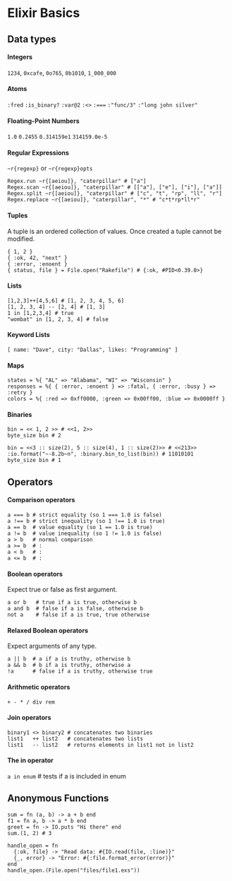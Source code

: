 # Elixir Basics

## Data types

#### Integers
`1234`, `0xcafe`, `0o765`, `0b1010`, `1_000_000`

#### Atoms
`:fred` `:is_binary?` `:var@2` `:<>` `:===` `:"func/3"` `:"long john silver"`

#### Floating-Point Numbers
`1.0`   `0.2455`   `0.314159e1` `314159.0e-5`

#### Regular Expressions
`~r{regexp}` or `~r{regexp}opts`

```
Regex.run ~r{[aeiou]}, "caterpillar" # ["a"]
Regex.scan ~r{[aeiou]}, "caterpillar" # [["a"], ["e"], ["i"], ["a"]]
Regex.split ~r{[aeiou]}, "caterpillar" # ["c", "t", "rp", "ll", "r"]
Regex.replace ~r{[aeiou]}, "caterpillar", "*" # "c*t*rp*ll*r"
```

#### Tuples
A tuple is an ordered collection of values. Once created a tuple cannot be modified.
```
{ 1, 2 } 
{ :ok, 42, "next" } 
{ :error, :enoent }
{ status, file } = File.open("Rakefile") # {:ok, #PID<0.39.0>}
```

#### Lists
```
[1,2,3]++[4,5,6] # [1, 2, 3, 4, 5, 6]
[1, 2, 3, 4] -- [2, 4] # [1, 3]
1 in [1,2,3,4] # true
"wombat" in [1, 2, 3, 4] # false
```

#### Keyword Lists
```
[ name: "Dave", city: "Dallas", likes: "Programming" ]
```

#### Maps
```
states = %{ "AL" => "Alabama", "WI" => "Wisconsin" } 
responses = %{ { :error, :enoent } => :fatal, { :error, :busy } => :retry } 
colors = %{ :red => 0xff0000, :green => 0x00ff00, :blue => 0x0000ff } 
```

#### Binaries
```
bin = << 1, 2 >> # <<1, 2>>
byte_size bin # 2
```

```
bin = <<3 :: size(2), 5 :: size(4), 1 :: size(2)>> # <<213>>
:io.format("~-8.2b~n", :binary.bin_to_list(bin)) # 11010101
byte_size bin # 1
```

## Operators

#### Comparison operators
```
a === b # strict equality (so 1 === 1.0 is false) 
a !== b # strict inequality (so 1 !== 1.0 is true) 
a == b  # value equality (so 1 == 1.0 is true) 
a != b  # value inequality (so 1 != 1.0 is false) 
a > b   # normal comparison
a >= b  # : 
a < b   # : 
a <= b  # :
```
#### Boolean operators
Expect true or false as first argument.
```
a or b   # true if a is true, otherwise b
a and b  # false if a is false, otherwise b 
not a    # false if a is true, true otherwise
```

#### Relaxed Boolean operators
Expect arguments of any type.
```
a || b  # a if a is truthy, otherwise b
a && b  # b if a is truthy, otherwise a
!a      # false if a is truthy, otherwise true
```

#### Arithmetic operators
```
+ - * / div rem
```

#### Join operators
```
binary1 <> binary2 # concatenates two binaries
list1   ++ list2   # concatenates two lists
list1   -- list2   # returns elements in list1 not in list2
```

#### The in operator
`a in enum` # tests if a is included in enum

## Anonymous Functions
```
sum = fn (a, b) -> a + b end
f1 = fn a, b -> a * b end
greet = fn -> IO.puts "Hi there" end
sum.(1, 2) # 3
```

```
handle_open = fn
  {:ok, file} -> "Read data: #{IO.read(file, :line)}"
  {_, error} -> "Error: #{:file.format_error(error)}"
end
handle_open.(File.open("files/file1.exs"))
```





